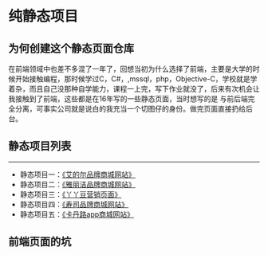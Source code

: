 # 纯静态项目

## 为何创建这个静态页面仓库

在前端领域中也差不多混了一年了，回想当初为什么选择了前端，主要是大学的时候开始接触编程，那时候学过C，C#，,mssql，php，Objective-C，学校就是学着杂，而且自己没那种自学能力，课程一上完，写下作业就没了，后来有次机会让我接触到了前端，这些都是在16年写的一些静态页面，当时想写的是 与前后端完全分离，可事实公司就是说白的我充当一个切图仔的身份。做完页面直接扔给后台。

## 静态项目列表

--- 

* 静态项目一：[《艾的尔品牌商城网站》](https://sghuangrihuang.github.io/Static-project/theAi/index.html)
* 静态项目二：[《雅丽洁品牌商城网站》](https://sghuangrihuang.github.io/Static-project/yalget/index.html)
* 静态项目三：[《丫丫豆营销页面》](https://sghuangrihuang.github.io/Static-project/yayadou/index.html)
* 静态项目四：[《寿司品牌商城网站》](https://sghuangrihuang.github.io/Static-project/sushi/index.html)
* 静态项目五：[《卡丹路app商城网站》](https://sghuangrihuang.github.io/Static-project/ionic-cardanro/index.html)

## 前端页面的坑

<!-- >   问题：

>> 采用的技术栈 HTML5+CSS3+jQuery+LocalStorage <br>

>   问题：全屏网站高度适应问题

>>  

>   3

>>  4

>   5

>>  6 -->


